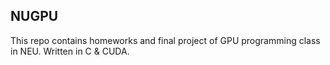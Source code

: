 ## NUGPU
This repo contains homeworks and final project of GPU programming class in NEU. 
Written in C & CUDA.
